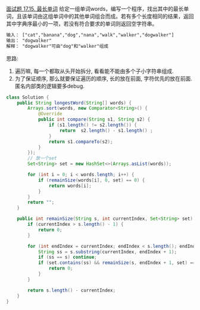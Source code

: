 [面试题 17.15. 最长单词](https://leetcode-cn.com/problems/longest-word-lcci/)
给定一组单词words，编写一个程序，找出其中的最长单词，且该单词由这组单词中的其他单词组合而成。若有多个长度相同的结果，返回其中字典序最小的一项，若没有符合要求的单词则返回空字符串。
```txt
输入： ["cat","banana","dog","nana","walk","walker","dogwalker"]
输出： "dogwalker"
解释： "dogwalker"可由"dog"和"walker"组成
```
思路: 
1. 遍历嘛, 每一个都取从头开始拆分, 看看能不能由多个子小字符串组成.
2. 为了保证顺序, 那么就要保证遍历的顺序, 长的放在前面, 字符优先的放在前面. 匿名内部类的逻辑要多debug.


```java
class Solution {
    public String longestWord(String[] words) {
        Arrays.sort(words, new Comparator<String>() {
            @Override
            public int compare(String s1, String s2) {
                if (s1.length() != s2.length()) {
                    return  s2.length() - s1.length() ;
                }
                return s1.compareTo(s2);
            }
        });
        // 放一个set
        Set<String> set = new HashSet<>(Arrays.asList(words));

        for (int i = 0; i < words.length; i++) {
            if (remainSize(words[i], 0, set) == 0) {
                return words[i];
            }
        }
        return "";
    }

    public int remainSize(String s, int currentIndex, Set<String> set) {
        if (currentIndex > s.length() - 1) {
            return 0;
        }

        for (int endIndex = currentIndex; endIndex < s.length(); endIndex++) {
            String ss = s.substring(currentIndex, endIndex + 1);
            if (ss == s) continue;
            if (set.contains(ss) && remainSize(s, endIndex + 1, set) == 0) {
                return 0;
            }
        }

        return s.length() - currentIndex;
    }
}
```